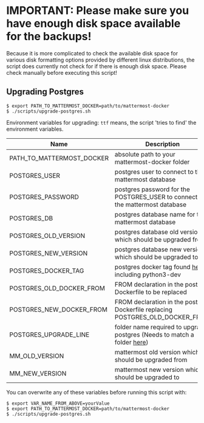 # IMPORTANT: Please make sure you have enough disk space available for the backups! 
Because it is more complicated to check the available disk space for various disk formatting options provided by different linux distributions, the script does currently not check for if there is enough disk space. 
Please check manually before executing this script!

## Upgrading Postgres

```
$ export PATH_TO_MATTERMOST_DOCKER=path/to/mattermost-docker
$ ./scripts/upgrade-postgres.sh
```

Environment variables for upgrading:
`ttf` means, the script 'tries to find' the environment variables. 

| Name | Description | Type | Default | Required |
|------|-------------|------|:---------:|:--------:|
| PATH_TO_MATTERMOST_DOCKER | absolute path to your mattermost-docker folder | `string` | n/a | yes |
| POSTGRES_USER | postgres user to connect to the mattermost database | `string` | ttf | yes |
| POSTGRES_PASSWORD | postgres password for the POSTGRES_USER to connect to the mattermost database | `string` | ttf | yes |
| POSTGRES_DB | postgres database name for the mattermost database | `string` | ttf | yes |
| POSTGRES_OLD_VERSION | postgres database old version which should be upgraded from | `semver` | ttf | yes |
| POSTGRES_NEW_VERSION | postgres database new version which should be upgraded to | `semver` | 13 | yes |
| POSTGRES_DOCKER_TAG | postgres docker tag found [here](https://hub.docker.com/_/postgres) including python3-dev | `string` | 13.2-alpine | yes |
| POSTGRES_OLD_DOCKER_FROM | FROM declaration in the postgres Dockerfile to be replaced | `string` | ttf | yes |
| POSTGRES_NEW_DOCKER_FROM | FROM declaration in the postgres Dockerfile replacing POSTGRES_OLD_DOCKER_FROM | `string` | ttf | yes |
| POSTGRES_UPGRADE_LINE | folder name required to upgrade postgres (Needs to match a folder [here](https://github.com/tianon/docker-postgres-upgrade)) | `string` | ttf | yes |
| MM_OLD_VERSION | mattermost old version which should be upgraded from | `semver` | ttf | yes |
| MM_NEW_VERSION | mattermost new version which should be upgraded to | `semver` | 5.32.1 | yes |

You can overwrite any of these variables before running this script with:
```
$ export VAR_NAME_FROM_ABOVE=yourValue
$ export PATH_TO_MATTERMOST_DOCKER=path/to/mattermost-docker
$ ./scripts/upgrade-postgres.sh
```
